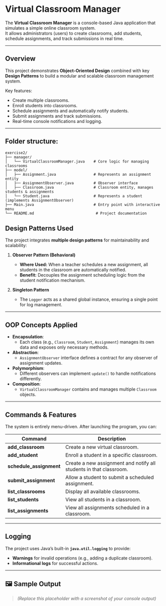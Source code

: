 # Virtual Classroom Manager

The **Virtual Classroom Manager** is a console-based Java application that simulates a simple online classroom system.  
It allows administrators (users) to create classrooms, add students, schedule assignments, and track submissions in real time.

---

## Overview
This project demonstrates **Object-Oriented Design** combined with key **Design Patterns** to build a modular and scalable classroom management system.

Key features:
- Create multiple classrooms.
- Enroll students into classrooms.
- Schedule assignments and automatically notify students.
- Submit assignments and track submissions.
- Real-time console notifications and logging.

---

## Folder structure: 

```
exercise2/
├── manager/
│   └── VirtualClassroomManager.java    # Core logic for managing classrooms
├── model/
│   ├── Assignment.java                 # Represents an assignment entity
│   ├── AssignmentObserver.java         # Observer interface 
│   ├── Classroom.java                  # Classroom entity, manages students & assignments
│   └── Student.java                    # Represents a student (implements AssignmentObserver)
├── Main.java                           # Entry point with interactive menu
└── README.md                            # Project documentation
```


## Design Patterns Used
The project integrates **multiple design patterns** for maintainability and scalability:

1. **Observer Pattern (Behavioral)**  
   - **Where Used:** When a teacher schedules a new assignment, all students in the classroom are automatically notified.
   - **Benefit:** Decouples the assignment scheduling logic from the student notification mechanism.

2. **Singleton Pattern**  
   - The `Logger` acts as a shared global instance, ensuring a single point for log management.

---

## OOP Concepts Applied
- **Encapsulation**:  
  - Each class (e.g., `Classroom`, `Student`, `Assignment`) manages its own data and exposes only necessary methods.
- **Abstraction**:  
  - `AssignmentObserver` interface defines a contract for any observer of assignment updates.
- **Polymorphism**:  
  - Different observers can implement `update()` to handle notifications differently.
- **Composition**:  
  - `VirtualClassroomManager` contains and manages multiple `Classroom` objects.

---

## Commands & Features
The system is entirely menu-driven. After launching the program, you can:

| Command | Description |
|--------|-------------|
| **add_classroom** | Create a new virtual classroom. |
| **add_student** | Enroll a student in a specific classroom. |
| **schedule_assignment** | Create a new assignment and notify all students in that classroom. |
| **submit_assignment** | Allow a student to submit a scheduled assignment. |
| **list_classrooms** | Display all available classrooms. |
| **list_students** | View all students in a classroom. |
| **list_assignments** | View all assignments scheduled in a classroom. |

---

## Logging
The project uses Java’s built-in **`java.util.logging`** to provide:
- **Warnings** for invalid operations (e.g., adding a duplicate classroom).
- **Informational logs** for successful actions.


---

## 🖼️ Sample Output
> _(Replace this placeholder with a screenshot of your console output)_

